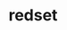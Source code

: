 ---
title: "redset"
layout: cache
categories: [package, develop]
meta: {"versions": ["0.1.0", "0.2.0", "0.3.0"], "compilers": ["gcc@=11.1.0", "gcc@=7.5.0", "oneapi@=2023.0.0"], "oss": ["ubuntu18.04", "ubuntu20.04"], "platforms": ["linux"], "targets": ["ppc64le", "x86_64", "x86_64_v3"], "stacks": ["data-vis-sdk", "e4s", "e4s-oneapi", "e4s-power", "radiuss", "root"], "num_specs": 92, "num_specs_by_stack": {"root": 92, "radiuss": 51, "e4s-power": 10, "e4s-oneapi": 3, "data-vis-sdk": 15, "e4s": 13}}
spec_details: [{"hash": "rzndhi5utt2bsw773dyygxjgbtib4euw", "compiler": "gcc@=7.5.0", "versions": ["0.2.0"], "os": "ubuntu18.04", "platform": "linux", "target": "x86_64", "variants": ["build_type=RelWithDebInfo", "~ipo", "+shared"], "stacks": ["root", "radiuss"], "size": "-", "tarball": "https://binaries.spack.io/develop/build_cache/linux-ubuntu18.04-x86_64/gcc-7.5.0/redset-0.2.0/linux-ubuntu18.04-x86_64-gcc-7.5.0-redset-0.2.0-rzndhi5utt2bsw773dyygxjgbtib4euw.spack"}, {"hash": "wqcm26soprqe7h2q5uwp5iffownlp5do", "compiler": "gcc@=7.5.0", "versions": ["0.2.0"], "os": "ubuntu18.04", "platform": "linux", "target": "x86_64", "variants": ["build_type=RelWithDebInfo", "~ipo", "+shared"], "stacks": ["root", "radiuss"], "size": "-", "tarball": "https://binaries.spack.io/develop/build_cache/linux-ubuntu18.04-x86_64/gcc-7.5.0/redset-0.2.0/linux-ubuntu18.04-x86_64-gcc-7.5.0-redset-0.2.0-wqcm26soprqe7h2q5uwp5iffownlp5do.spack"}, {"hash": "kmybztsz3tohp33crb53mcm2vg3qvvod", "compiler": "gcc@=7.5.0", "versions": ["0.2.0"], "os": "ubuntu18.04", "platform": "linux", "target": "x86_64", "variants": ["build_system=cmake", "build_type=RelWithDebInfo", "~ipo", "+shared"], "stacks": ["root", "radiuss"], "size": "-", "tarball": "https://binaries.spack.io/develop/build_cache/linux-ubuntu18.04-x86_64/gcc-7.5.0/redset-0.2.0/linux-ubuntu18.04-x86_64-gcc-7.5.0-redset-0.2.0-kmybztsz3tohp33crb53mcm2vg3qvvod.spack"}, {"hash": "owwxecuv5fkjczla3cujki4nd2iyjswi", "compiler": "gcc@=7.5.0", "versions": ["0.2.0"], "os": "ubuntu18.04", "platform": "linux", "target": "x86_64", "variants": ["build_type=RelWithDebInfo", "~ipo", "+shared"], "stacks": ["root", "radiuss"], "size": "-", "tarball": "https://binaries.spack.io/develop/build_cache/linux-ubuntu18.04-x86_64/gcc-7.5.0/redset-0.2.0/linux-ubuntu18.04-x86_64-gcc-7.5.0-redset-0.2.0-owwxecuv5fkjczla3cujki4nd2iyjswi.spack"}, {"hash": "66hm5ae6ju5mcar2sji7s4cgmm6hsjo6", "compiler": "gcc@=7.5.0", "versions": ["0.2.0"], "os": "ubuntu18.04", "platform": "linux", "target": "x86_64", "variants": ["build_type=RelWithDebInfo", "~ipo", "+shared"], "stacks": ["root", "radiuss"], "size": "-", "tarball": "https://binaries.spack.io/develop/build_cache/linux-ubuntu18.04-x86_64/gcc-7.5.0/redset-0.2.0/linux-ubuntu18.04-x86_64-gcc-7.5.0-redset-0.2.0-66hm5ae6ju5mcar2sji7s4cgmm6hsjo6.spack"}, {"hash": "hkfdombnmgcopxe7uyyjn64734i756c4", "compiler": "gcc@=7.5.0", "versions": ["0.2.0"], "os": "ubuntu18.04", "platform": "linux", "target": "x86_64", "variants": ["build_type=RelWithDebInfo", "~ipo", "+shared"], "stacks": ["root", "radiuss"], "size": "-", "tarball": "https://binaries.spack.io/develop/build_cache/linux-ubuntu18.04-x86_64/gcc-7.5.0/redset-0.2.0/linux-ubuntu18.04-x86_64-gcc-7.5.0-redset-0.2.0-hkfdombnmgcopxe7uyyjn64734i756c4.spack"}, {"hash": "6slry343jn3bqxrmarddyyhoo2xqyjfg", "compiler": "gcc@=7.5.0", "versions": ["0.2.0"], "os": "ubuntu18.04", "platform": "linux", "target": "x86_64", "variants": ["build_type=RelWithDebInfo", "~ipo", "+shared"], "stacks": ["root", "radiuss"], "size": "-", "tarball": "https://binaries.spack.io/develop/build_cache/linux-ubuntu18.04-x86_64/gcc-7.5.0/redset-0.2.0/linux-ubuntu18.04-x86_64-gcc-7.5.0-redset-0.2.0-6slry343jn3bqxrmarddyyhoo2xqyjfg.spack"}, {"hash": "ocf7hhwsobtn4d2ld4xcypbywfohad4t", "compiler": "gcc@=7.5.0", "versions": ["0.2.0"], "os": "ubuntu18.04", "platform": "linux", "target": "x86_64", "variants": ["build_type=RelWithDebInfo", "~ipo", "+shared"], "stacks": ["root", "radiuss"], "size": "-", "tarball": "https://binaries.spack.io/develop/build_cache/linux-ubuntu18.04-x86_64/gcc-7.5.0/redset-0.2.0/linux-ubuntu18.04-x86_64-gcc-7.5.0-redset-0.2.0-ocf7hhwsobtn4d2ld4xcypbywfohad4t.spack"}, {"hash": "liruk5shxdsyut7sl4ziwo6brxv7l6pc", "compiler": "gcc@=7.5.0", "versions": ["0.2.0"], "os": "ubuntu18.04", "platform": "linux", "target": "x86_64", "variants": ["build_type=RelWithDebInfo", "~ipo", "+shared"], "stacks": ["root", "radiuss"], "size": "-", "tarball": "https://binaries.spack.io/develop/build_cache/linux-ubuntu18.04-x86_64/gcc-7.5.0/redset-0.2.0/linux-ubuntu18.04-x86_64-gcc-7.5.0-redset-0.2.0-liruk5shxdsyut7sl4ziwo6brxv7l6pc.spack"}, {"hash": "et6ahjrhau53o4nffvlcykoti5k6p353", "compiler": "gcc@=7.5.0", "versions": ["0.1.0"], "os": "ubuntu18.04", "platform": "linux", "target": "x86_64", "variants": ["build_type=RelWithDebInfo", "~ipo", "+shared"], "stacks": ["root", "radiuss"], "size": "-", "tarball": "https://binaries.spack.io/develop/build_cache/linux-ubuntu18.04-x86_64/gcc-7.5.0/redset-0.1.0/linux-ubuntu18.04-x86_64-gcc-7.5.0-redset-0.1.0-et6ahjrhau53o4nffvlcykoti5k6p353.spack"}, {"hash": "bnwyh6xwbvio3bseiebycjo5emza2ejq", "compiler": "gcc@=7.5.0", "versions": ["0.2.0"], "os": "ubuntu18.04", "platform": "linux", "target": "x86_64", "variants": ["build_type=RelWithDebInfo", "~ipo", "+shared"], "stacks": ["root", "radiuss"], "size": "-", "tarball": "https://binaries.spack.io/develop/build_cache/linux-ubuntu18.04-x86_64/gcc-7.5.0/redset-0.2.0/linux-ubuntu18.04-x86_64-gcc-7.5.0-redset-0.2.0-bnwyh6xwbvio3bseiebycjo5emza2ejq.spack"}, {"hash": "xj7do3rpezz3tpwpmr3aeewq5f2aan5d", "compiler": "gcc@=7.5.0", "versions": ["0.1.0"], "os": "ubuntu18.04", "platform": "linux", "target": "x86_64", "variants": ["build_type=RelWithDebInfo", "~ipo", "+shared"], "stacks": ["root", "radiuss"], "size": "-", "tarball": "https://binaries.spack.io/develop/build_cache/linux-ubuntu18.04-x86_64/gcc-7.5.0/redset-0.1.0/linux-ubuntu18.04-x86_64-gcc-7.5.0-redset-0.1.0-xj7do3rpezz3tpwpmr3aeewq5f2aan5d.spack"}, {"hash": "rodcntx3b4n7ii3dvuwn6gcc5ycaajwo", "compiler": "gcc@=7.5.0", "versions": ["0.2.0"], "os": "ubuntu18.04", "platform": "linux", "target": "x86_64", "variants": ["build_system=cmake", "build_type=RelWithDebInfo", "~ipo", "+shared"], "stacks": ["root", "radiuss"], "size": "-", "tarball": "https://binaries.spack.io/develop/build_cache/linux-ubuntu18.04-x86_64/gcc-7.5.0/redset-0.2.0/linux-ubuntu18.04-x86_64-gcc-7.5.0-redset-0.2.0-rodcntx3b4n7ii3dvuwn6gcc5ycaajwo.spack"}, {"hash": "w3qj6dudwmk3ywjki43om3uaddcwvbml", "compiler": "gcc@=7.5.0", "versions": ["0.2.0"], "os": "ubuntu18.04", "platform": "linux", "target": "x86_64", "variants": ["build_type=RelWithDebInfo", "~ipo", "+shared"], "stacks": ["root", "radiuss"], "size": "-", "tarball": "https://binaries.spack.io/develop/build_cache/linux-ubuntu18.04-x86_64/gcc-7.5.0/redset-0.2.0/linux-ubuntu18.04-x86_64-gcc-7.5.0-redset-0.2.0-w3qj6dudwmk3ywjki43om3uaddcwvbml.spack"}, {"hash": "bjoqc3tmqgsdn33ey5hcxudqtvwcztr2", "compiler": "gcc@=7.5.0", "versions": ["0.2.0"], "os": "ubuntu18.04", "platform": "linux", "target": "x86_64", "variants": ["build_type=RelWithDebInfo", "~ipo", "+shared"], "stacks": ["root", "radiuss"], "size": "-", "tarball": "https://binaries.spack.io/develop/build_cache/linux-ubuntu18.04-x86_64/gcc-7.5.0/redset-0.2.0/linux-ubuntu18.04-x86_64-gcc-7.5.0-redset-0.2.0-bjoqc3tmqgsdn33ey5hcxudqtvwcztr2.spack"}, {"hash": "w3h5i2y7bpdjlkt6salyqsdzs43etdcr", "compiler": "gcc@=7.5.0", "versions": ["0.2.0"], "os": "ubuntu18.04", "platform": "linux", "target": "x86_64", "variants": ["build_type=RelWithDebInfo", "~ipo", "+shared"], "stacks": ["root", "radiuss"], "size": "-", "tarball": "https://binaries.spack.io/develop/build_cache/linux-ubuntu18.04-x86_64/gcc-7.5.0/redset-0.2.0/linux-ubuntu18.04-x86_64-gcc-7.5.0-redset-0.2.0-w3h5i2y7bpdjlkt6salyqsdzs43etdcr.spack"}, {"hash": "pej52gjlqd6sdrqn7onxl4t7teta34r3", "compiler": "gcc@=7.5.0", "versions": ["0.2.0"], "os": "ubuntu18.04", "platform": "linux", "target": "x86_64", "variants": ["build_type=RelWithDebInfo", "~ipo", "+shared"], "stacks": ["root", "radiuss"], "size": "-", "tarball": "https://binaries.spack.io/develop/build_cache/linux-ubuntu18.04-x86_64/gcc-7.5.0/redset-0.2.0/linux-ubuntu18.04-x86_64-gcc-7.5.0-redset-0.2.0-pej52gjlqd6sdrqn7onxl4t7teta34r3.spack"}, {"hash": "m3lcfmspr53rvfwfsxenymuugm7twlv6", "compiler": "gcc@=7.5.0", "versions": ["0.1.0"], "os": "ubuntu18.04", "platform": "linux", "target": "x86_64", "variants": ["build_type=RelWithDebInfo", "~ipo", "+shared"], "stacks": ["root", "radiuss"], "size": "-", "tarball": "https://binaries.spack.io/develop/build_cache/linux-ubuntu18.04-x86_64/gcc-7.5.0/redset-0.1.0/linux-ubuntu18.04-x86_64-gcc-7.5.0-redset-0.1.0-m3lcfmspr53rvfwfsxenymuugm7twlv6.spack"}, {"hash": "v3dpgu7ietohq57tmtmwptuaomhtovl7", "compiler": "gcc@=7.5.0", "versions": ["0.2.0"], "os": "ubuntu18.04", "platform": "linux", "target": "x86_64", "variants": ["build_type=RelWithDebInfo", "~ipo", "+shared"], "stacks": ["root", "radiuss"], "size": "-", "tarball": "https://binaries.spack.io/develop/build_cache/linux-ubuntu18.04-x86_64/gcc-7.5.0/redset-0.2.0/linux-ubuntu18.04-x86_64-gcc-7.5.0-redset-0.2.0-v3dpgu7ietohq57tmtmwptuaomhtovl7.spack"}, {"hash": "zrm3rcufsacvompqy7se7jffbyhwhldm", "compiler": "gcc@=7.5.0", "versions": ["0.2.0"], "os": "ubuntu18.04", "platform": "linux", "target": "x86_64", "variants": ["build_type=RelWithDebInfo", "~ipo", "+shared"], "stacks": ["root", "radiuss"], "size": "-", "tarball": "https://binaries.spack.io/develop/build_cache/linux-ubuntu18.04-x86_64/gcc-7.5.0/redset-0.2.0/linux-ubuntu18.04-x86_64-gcc-7.5.0-redset-0.2.0-zrm3rcufsacvompqy7se7jffbyhwhldm.spack"}, {"hash": "ykg4pp6ipj6stio24w3kzv5ox36eugl6", "compiler": "gcc@=7.5.0", "versions": ["0.1.0"], "os": "ubuntu18.04", "platform": "linux", "target": "x86_64", "variants": ["build_type=RelWithDebInfo", "~ipo", "+shared"], "stacks": ["root", "radiuss"], "size": "-", "tarball": "https://binaries.spack.io/develop/build_cache/linux-ubuntu18.04-x86_64/gcc-7.5.0/redset-0.1.0/linux-ubuntu18.04-x86_64-gcc-7.5.0-redset-0.1.0-ykg4pp6ipj6stio24w3kzv5ox36eugl6.spack"}, {"hash": "v3mewawcjyiwniwjhsi7ny6uurkq3vgj", "compiler": "gcc@=7.5.0", "versions": ["0.2.0"], "os": "ubuntu18.04", "platform": "linux", "target": "x86_64", "variants": ["build_system=cmake", "build_type=RelWithDebInfo", "~ipo", "+shared"], "stacks": ["root", "radiuss"], "size": "-", "tarball": "https://binaries.spack.io/develop/build_cache/linux-ubuntu18.04-x86_64/gcc-7.5.0/redset-0.2.0/linux-ubuntu18.04-x86_64-gcc-7.5.0-redset-0.2.0-v3mewawcjyiwniwjhsi7ny6uurkq3vgj.spack"}, {"hash": "zogrwqn6esyzil2iqyesbnuwo6nrzdxf", "compiler": "gcc@=7.5.0", "versions": ["0.2.0"], "os": "ubuntu18.04", "platform": "linux", "target": "x86_64", "variants": ["build_system=cmake", "build_type=RelWithDebInfo", "generator=make", "~ipo", "+shared"], "stacks": ["root", "radiuss"], "size": "-", "tarball": "https://binaries.spack.io/develop/build_cache/linux-ubuntu18.04-x86_64/gcc-7.5.0/redset-0.2.0/linux-ubuntu18.04-x86_64-gcc-7.5.0-redset-0.2.0-zogrwqn6esyzil2iqyesbnuwo6nrzdxf.spack"}, {"hash": "6iqqpgtyc3uwoaf6dfwhvo4jr6slqoke", "compiler": "gcc@=7.5.0", "versions": ["0.2.0"], "os": "ubuntu18.04", "platform": "linux", "target": "x86_64", "variants": ["build_type=RelWithDebInfo", "~ipo", "+shared"], "stacks": ["root", "radiuss"], "size": "-", "tarball": "https://binaries.spack.io/develop/build_cache/linux-ubuntu18.04-x86_64/gcc-7.5.0/redset-0.2.0/linux-ubuntu18.04-x86_64-gcc-7.5.0-redset-0.2.0-6iqqpgtyc3uwoaf6dfwhvo4jr6slqoke.spack"}, {"hash": "epm3lo6klx3vfvxx36nbsnrpv53la7v7", "compiler": "gcc@=7.5.0", "versions": ["0.2.0"], "os": "ubuntu18.04", "platform": "linux", "target": "x86_64", "variants": ["build_type=RelWithDebInfo", "~ipo", "+shared"], "stacks": ["root", "radiuss"], "size": "-", "tarball": "https://binaries.spack.io/develop/build_cache/linux-ubuntu18.04-x86_64/gcc-7.5.0/redset-0.2.0/linux-ubuntu18.04-x86_64-gcc-7.5.0-redset-0.2.0-epm3lo6klx3vfvxx36nbsnrpv53la7v7.spack"}, {"hash": "fbjgxk6tihwiuxr2zpmr3k5zbwkyf6ir", "compiler": "gcc@=7.5.0", "versions": ["0.2.0"], "os": "ubuntu18.04", "platform": "linux", "target": "x86_64", "variants": ["build_type=RelWithDebInfo", "~ipo", "+shared"], "stacks": ["root", "radiuss"], "size": "-", "tarball": "https://binaries.spack.io/develop/build_cache/linux-ubuntu18.04-x86_64/gcc-7.5.0/redset-0.2.0/linux-ubuntu18.04-x86_64-gcc-7.5.0-redset-0.2.0-fbjgxk6tihwiuxr2zpmr3k5zbwkyf6ir.spack"}, {"hash": "al3dbueq7ppj3icjktkqjejr2cposoe6", "compiler": "gcc@=7.5.0", "versions": ["0.1.0"], "os": "ubuntu18.04", "platform": "linux", "target": "x86_64", "variants": ["build_type=RelWithDebInfo", "~ipo", "+shared"], "stacks": ["root", "radiuss"], "size": "-", "tarball": "https://binaries.spack.io/develop/build_cache/linux-ubuntu18.04-x86_64/gcc-7.5.0/redset-0.1.0/linux-ubuntu18.04-x86_64-gcc-7.5.0-redset-0.1.0-al3dbueq7ppj3icjktkqjejr2cposoe6.spack"}, {"hash": "deajtzd4aggbwpstgdwxypzxjpcbc7gj", "compiler": "gcc@=7.5.0", "versions": ["0.2.0"], "os": "ubuntu18.04", "platform": "linux", "target": "x86_64", "variants": ["build_type=RelWithDebInfo", "~ipo", "+shared"], "stacks": ["root", "radiuss"], "size": "-", "tarball": "https://binaries.spack.io/develop/build_cache/linux-ubuntu18.04-x86_64/gcc-7.5.0/redset-0.2.0/linux-ubuntu18.04-x86_64-gcc-7.5.0-redset-0.2.0-deajtzd4aggbwpstgdwxypzxjpcbc7gj.spack"}, {"hash": "gxkae7oci4e4wozrsyf5shp4mgefqipd", "compiler": "gcc@=7.5.0", "versions": ["0.2.0"], "os": "ubuntu18.04", "platform": "linux", "target": "x86_64", "variants": ["build_type=RelWithDebInfo", "~ipo", "+shared"], "stacks": ["root", "radiuss"], "size": "-", "tarball": "https://binaries.spack.io/develop/build_cache/linux-ubuntu18.04-x86_64/gcc-7.5.0/redset-0.2.0/linux-ubuntu18.04-x86_64-gcc-7.5.0-redset-0.2.0-gxkae7oci4e4wozrsyf5shp4mgefqipd.spack"}, {"hash": "olytyaz7ysbg3gtjkftl6aijdpmuxs5r", "compiler": "gcc@=7.5.0", "versions": ["0.2.0"], "os": "ubuntu18.04", "platform": "linux", "target": "x86_64", "variants": ["build_type=RelWithDebInfo", "~ipo", "+shared"], "stacks": ["root", "radiuss"], "size": "-", "tarball": "https://binaries.spack.io/develop/build_cache/linux-ubuntu18.04-x86_64/gcc-7.5.0/redset-0.2.0/linux-ubuntu18.04-x86_64-gcc-7.5.0-redset-0.2.0-olytyaz7ysbg3gtjkftl6aijdpmuxs5r.spack"}, {"hash": "5x62izd6eocxrgwhy6ctnskc4icl2kft", "compiler": "gcc@=7.5.0", "versions": ["0.2.0"], "os": "ubuntu18.04", "platform": "linux", "target": "x86_64", "variants": ["build_type=RelWithDebInfo", "~ipo", "+shared"], "stacks": ["root", "radiuss"], "size": "-", "tarball": "https://binaries.spack.io/develop/build_cache/linux-ubuntu18.04-x86_64/gcc-7.5.0/redset-0.2.0/linux-ubuntu18.04-x86_64-gcc-7.5.0-redset-0.2.0-5x62izd6eocxrgwhy6ctnskc4icl2kft.spack"}, {"hash": "5lgve3ynan4jmqrcdmtguqetvy6ryy3z", "compiler": "gcc@=7.5.0", "versions": ["0.1.0"], "os": "ubuntu18.04", "platform": "linux", "target": "x86_64", "variants": ["build_type=RelWithDebInfo", "~ipo", "+shared"], "stacks": ["root", "radiuss"], "size": "-", "tarball": "https://binaries.spack.io/develop/build_cache/linux-ubuntu18.04-x86_64/gcc-7.5.0/redset-0.1.0/linux-ubuntu18.04-x86_64-gcc-7.5.0-redset-0.1.0-5lgve3ynan4jmqrcdmtguqetvy6ryy3z.spack"}, {"hash": "lj4t7ugjgfdkhbvijathggjpjktjelvx", "compiler": "gcc@=7.5.0", "versions": ["0.2.0"], "os": "ubuntu18.04", "platform": "linux", "target": "x86_64", "variants": ["build_type=RelWithDebInfo", "~ipo", "+shared"], "stacks": ["root", "radiuss"], "size": "-", "tarball": "https://binaries.spack.io/develop/build_cache/linux-ubuntu18.04-x86_64/gcc-7.5.0/redset-0.2.0/linux-ubuntu18.04-x86_64-gcc-7.5.0-redset-0.2.0-lj4t7ugjgfdkhbvijathggjpjktjelvx.spack"}, {"hash": "yckhinu2ffz4qxd6zpf4quox7jmrtjuy", "compiler": "gcc@=7.5.0", "versions": ["0.2.0"], "os": "ubuntu18.04", "platform": "linux", "target": "x86_64", "variants": ["build_type=RelWithDebInfo", "~ipo", "+shared"], "stacks": ["root", "radiuss"], "size": "-", "tarball": "https://binaries.spack.io/develop/build_cache/linux-ubuntu18.04-x86_64/gcc-7.5.0/redset-0.2.0/linux-ubuntu18.04-x86_64-gcc-7.5.0-redset-0.2.0-yckhinu2ffz4qxd6zpf4quox7jmrtjuy.spack"}, {"hash": "ybkgl6et7mftkmxyx5gih67lirjrfebt", "compiler": "gcc@=7.5.0", "versions": ["0.2.0"], "os": "ubuntu18.04", "platform": "linux", "target": "x86_64", "variants": ["build_type=RelWithDebInfo", "~ipo", "+shared"], "stacks": ["root", "radiuss"], "size": "-", "tarball": "https://binaries.spack.io/develop/build_cache/linux-ubuntu18.04-x86_64/gcc-7.5.0/redset-0.2.0/linux-ubuntu18.04-x86_64-gcc-7.5.0-redset-0.2.0-ybkgl6et7mftkmxyx5gih67lirjrfebt.spack"}, {"hash": "scqzwdwf6ha4n2nx73rocbkyfeszzjzu", "compiler": "gcc@=7.5.0", "versions": ["0.2.0"], "os": "ubuntu18.04", "platform": "linux", "target": "x86_64", "variants": ["build_type=RelWithDebInfo", "~ipo", "+shared"], "stacks": ["root", "radiuss"], "size": "-", "tarball": "https://binaries.spack.io/develop/build_cache/linux-ubuntu18.04-x86_64/gcc-7.5.0/redset-0.2.0/linux-ubuntu18.04-x86_64-gcc-7.5.0-redset-0.2.0-scqzwdwf6ha4n2nx73rocbkyfeszzjzu.spack"}, {"hash": "djtn3rf7nmgfqoeuxhducfzsycufdtsi", "compiler": "gcc@=7.5.0", "versions": ["0.2.0"], "os": "ubuntu18.04", "platform": "linux", "target": "x86_64", "variants": ["build_type=RelWithDebInfo", "~ipo", "+shared"], "stacks": ["root", "radiuss"], "size": "-", "tarball": "https://binaries.spack.io/develop/build_cache/linux-ubuntu18.04-x86_64/gcc-7.5.0/redset-0.2.0/linux-ubuntu18.04-x86_64-gcc-7.5.0-redset-0.2.0-djtn3rf7nmgfqoeuxhducfzsycufdtsi.spack"}, {"hash": "o5cwwplduwawqasobnjbkt7rwv6foa2j", "compiler": "gcc@=7.5.0", "versions": ["0.2.0"], "os": "ubuntu18.04", "platform": "linux", "target": "x86_64", "variants": ["build_system=cmake", "build_type=RelWithDebInfo", "~ipo", "+shared"], "stacks": ["root", "radiuss"], "size": "-", "tarball": "https://binaries.spack.io/develop/build_cache/linux-ubuntu18.04-x86_64/gcc-7.5.0/redset-0.2.0/linux-ubuntu18.04-x86_64-gcc-7.5.0-redset-0.2.0-o5cwwplduwawqasobnjbkt7rwv6foa2j.spack"}, {"hash": "wh54h4pkzszsfk3ljgj5fc6tnp65wfuv", "compiler": "gcc@=7.5.0", "versions": ["0.2.0"], "os": "ubuntu18.04", "platform": "linux", "target": "x86_64", "variants": ["build_type=RelWithDebInfo", "~ipo", "+shared"], "stacks": ["root", "radiuss"], "size": "-", "tarball": "https://binaries.spack.io/develop/build_cache/linux-ubuntu18.04-x86_64/gcc-7.5.0/redset-0.2.0/linux-ubuntu18.04-x86_64-gcc-7.5.0-redset-0.2.0-wh54h4pkzszsfk3ljgj5fc6tnp65wfuv.spack"}, {"hash": "5gmju3vghxdmo7276zqj7tnfipx43qt5", "compiler": "gcc@=7.5.0", "versions": ["0.2.0"], "os": "ubuntu18.04", "platform": "linux", "target": "x86_64", "variants": ["build_type=RelWithDebInfo", "~ipo", "+shared"], "stacks": ["root", "radiuss"], "size": "-", "tarball": "https://binaries.spack.io/develop/build_cache/linux-ubuntu18.04-x86_64/gcc-7.5.0/redset-0.2.0/linux-ubuntu18.04-x86_64-gcc-7.5.0-redset-0.2.0-5gmju3vghxdmo7276zqj7tnfipx43qt5.spack"}, {"hash": "fitbpey5ygdceo2jo7npomcjqrqb554r", "compiler": "gcc@=7.5.0", "versions": ["0.2.0"], "os": "ubuntu18.04", "platform": "linux", "target": "x86_64", "variants": ["build_type=RelWithDebInfo", "~ipo", "+shared"], "stacks": ["root", "radiuss"], "size": "-", "tarball": "https://binaries.spack.io/develop/build_cache/linux-ubuntu18.04-x86_64/gcc-7.5.0/redset-0.2.0/linux-ubuntu18.04-x86_64-gcc-7.5.0-redset-0.2.0-fitbpey5ygdceo2jo7npomcjqrqb554r.spack"}, {"hash": "s46r2ar4srmbcpy2zqsaja36nsbetlml", "compiler": "gcc@=7.5.0", "versions": ["0.2.0"], "os": "ubuntu18.04", "platform": "linux", "target": "x86_64", "variants": ["build_type=RelWithDebInfo", "~ipo", "+shared"], "stacks": ["root", "radiuss"], "size": "-", "tarball": "https://binaries.spack.io/develop/build_cache/linux-ubuntu18.04-x86_64/gcc-7.5.0/redset-0.2.0/linux-ubuntu18.04-x86_64-gcc-7.5.0-redset-0.2.0-s46r2ar4srmbcpy2zqsaja36nsbetlml.spack"}, {"hash": "l7zvbm3ud3wvrbwh3te7mf26tlcd7eui", "compiler": "gcc@=7.5.0", "versions": ["0.2.0"], "os": "ubuntu18.04", "platform": "linux", "target": "x86_64", "variants": ["build_type=RelWithDebInfo", "~ipo", "+shared"], "stacks": ["root", "radiuss"], "size": "-", "tarball": "https://binaries.spack.io/develop/build_cache/linux-ubuntu18.04-x86_64/gcc-7.5.0/redset-0.2.0/linux-ubuntu18.04-x86_64-gcc-7.5.0-redset-0.2.0-l7zvbm3ud3wvrbwh3te7mf26tlcd7eui.spack"}, {"hash": "yqw22ekc6u2f5kkeutxlfssxbgrf6hkw", "compiler": "gcc@=7.5.0", "versions": ["0.2.0"], "os": "ubuntu18.04", "platform": "linux", "target": "x86_64", "variants": ["build_system=cmake", "build_type=RelWithDebInfo", "~ipo", "+shared"], "stacks": ["root", "radiuss"], "size": "-", "tarball": "https://binaries.spack.io/develop/build_cache/linux-ubuntu18.04-x86_64/gcc-7.5.0/redset-0.2.0/linux-ubuntu18.04-x86_64-gcc-7.5.0-redset-0.2.0-yqw22ekc6u2f5kkeutxlfssxbgrf6hkw.spack"}, {"hash": "yxl4xsunrubrgyuipdvsp45gbqijiafz", "compiler": "gcc@=7.5.0", "versions": ["0.2.0"], "os": "ubuntu18.04", "platform": "linux", "target": "x86_64_v3", "variants": ["build_system=cmake", "build_type=RelWithDebInfo", "generator=make", "~ipo", "+shared"], "stacks": ["root", "radiuss"], "size": "-", "tarball": "https://binaries.spack.io/develop/build_cache/linux-ubuntu18.04-x86_64_v3/gcc-7.5.0/redset-0.2.0/linux-ubuntu18.04-x86_64_v3-gcc-7.5.0-redset-0.2.0-yxl4xsunrubrgyuipdvsp45gbqijiafz.spack"}, {"hash": "spl3irjw2ct3kp7qxz7yhldraro6ygks", "compiler": "gcc@=7.5.0", "versions": ["0.2.0"], "os": "ubuntu18.04", "platform": "linux", "target": "x86_64_v3", "variants": ["build_system=cmake", "build_type=RelWithDebInfo", "generator=make", "~ipo", "+shared"], "stacks": ["root", "radiuss"], "size": "-", "tarball": "https://binaries.spack.io/develop/build_cache/linux-ubuntu18.04-x86_64_v3/gcc-7.5.0/redset-0.2.0/linux-ubuntu18.04-x86_64_v3-gcc-7.5.0-redset-0.2.0-spl3irjw2ct3kp7qxz7yhldraro6ygks.spack"}, {"hash": "2554n2xevy4ozto4yr2vrknphki5uglu", "compiler": "gcc@=7.5.0", "versions": ["0.2.0"], "os": "ubuntu18.04", "platform": "linux", "target": "x86_64_v3", "variants": ["build_system=cmake", "build_type=RelWithDebInfo", "generator=make", "~ipo", "+shared"], "stacks": ["root", "radiuss"], "size": "-", "tarball": "https://binaries.spack.io/develop/build_cache/linux-ubuntu18.04-x86_64_v3/gcc-7.5.0/redset-0.2.0/linux-ubuntu18.04-x86_64_v3-gcc-7.5.0-redset-0.2.0-2554n2xevy4ozto4yr2vrknphki5uglu.spack"}, {"hash": "zcvekhpe472xrpx24y2e3rslfid2jkxo", "compiler": "gcc@=7.5.0", "versions": ["0.2.0"], "os": "ubuntu18.04", "platform": "linux", "target": "x86_64_v3", "variants": ["build_system=cmake", "build_type=Release", "generator=make", "~ipo", "+shared"], "stacks": ["root", "radiuss"], "size": "-", "tarball": "https://binaries.spack.io/develop/build_cache/linux-ubuntu18.04-x86_64_v3/gcc-7.5.0/redset-0.2.0/linux-ubuntu18.04-x86_64_v3-gcc-7.5.0-redset-0.2.0-zcvekhpe472xrpx24y2e3rslfid2jkxo.spack"}, {"hash": "qwfhaa6q3jt6pktqi4res5rjerym7zsx", "compiler": "gcc@=7.5.0", "versions": ["0.2.0"], "os": "ubuntu18.04", "platform": "linux", "target": "x86_64_v3", "variants": ["build_system=cmake", "build_type=RelWithDebInfo", "generator=make", "~ipo", "+shared"], "stacks": ["root", "radiuss"], "size": "-", "tarball": "https://binaries.spack.io/develop/build_cache/linux-ubuntu18.04-x86_64_v3/gcc-7.5.0/redset-0.2.0/linux-ubuntu18.04-x86_64_v3-gcc-7.5.0-redset-0.2.0-qwfhaa6q3jt6pktqi4res5rjerym7zsx.spack"}, {"hash": "ahlle65dn3g4nx67yygiqmlu7vt3few3", "compiler": "gcc@=7.5.0", "versions": ["0.2.0"], "os": "ubuntu18.04", "platform": "linux", "target": "x86_64_v3", "variants": ["build_system=cmake", "build_type=RelWithDebInfo", "generator=make", "~ipo", "+shared"], "stacks": ["root", "radiuss"], "size": "-", "tarball": "https://binaries.spack.io/develop/build_cache/linux-ubuntu18.04-x86_64_v3/gcc-7.5.0/redset-0.2.0/linux-ubuntu18.04-x86_64_v3-gcc-7.5.0-redset-0.2.0-ahlle65dn3g4nx67yygiqmlu7vt3few3.spack"}, {"hash": "pu6nimuhop47z42ferihyepds6yl5mjz", "compiler": "gcc@=7.5.0", "versions": ["0.2.0"], "os": "ubuntu18.04", "platform": "linux", "target": "x86_64_v3", "variants": ["build_system=cmake", "build_type=Release", "generator=make", "~ipo", "+shared"], "stacks": ["root", "radiuss"], "size": "-", "tarball": "https://binaries.spack.io/develop/build_cache/linux-ubuntu18.04-x86_64_v3/gcc-7.5.0/redset-0.2.0/linux-ubuntu18.04-x86_64_v3-gcc-7.5.0-redset-0.2.0-pu6nimuhop47z42ferihyepds6yl5mjz.spack"}, {"hash": "dxnru3gydkvaelzltfgksfrw4t7tjog7", "compiler": "gcc@=11.1.0", "versions": ["0.3.0"], "os": "ubuntu20.04", "platform": "linux", "target": "ppc64le", "variants": ["build_system=cmake", "build_type=Release", "generator=make", "~ipo", "+shared"], "stacks": ["root", "e4s-power"], "size": "-", "tarball": "https://binaries.spack.io/develop/build_cache/linux-ubuntu20.04-ppc64le/gcc-11.1.0/redset-0.3.0/linux-ubuntu20.04-ppc64le-gcc-11.1.0-redset-0.3.0-dxnru3gydkvaelzltfgksfrw4t7tjog7.spack"}, {"hash": "5c7rqzqxtp56kfbqop7udcfxg5w4rljr", "compiler": "gcc@=11.1.0", "versions": ["0.3.0"], "os": "ubuntu20.04", "platform": "linux", "target": "ppc64le", "variants": ["build_system=cmake", "build_type=Release", "generator=make", "~ipo", "+shared"], "stacks": ["root", "e4s-power"], "size": "-", "tarball": "https://binaries.spack.io/develop/build_cache/linux-ubuntu20.04-ppc64le/gcc-11.1.0/redset-0.3.0/linux-ubuntu20.04-ppc64le-gcc-11.1.0-redset-0.3.0-5c7rqzqxtp56kfbqop7udcfxg5w4rljr.spack"}, {"hash": "x6rjxrn7d4obg7qoe4p225pxqgoqvi5t", "compiler": "gcc@=11.1.0", "versions": ["0.3.0"], "os": "ubuntu20.04", "platform": "linux", "target": "ppc64le", "variants": ["build_system=cmake", "build_type=RelWithDebInfo", "generator=make", "~ipo", "+shared"], "stacks": ["root", "e4s-power"], "size": "-", "tarball": "https://binaries.spack.io/develop/build_cache/linux-ubuntu20.04-ppc64le/gcc-11.1.0/redset-0.3.0/linux-ubuntu20.04-ppc64le-gcc-11.1.0-redset-0.3.0-x6rjxrn7d4obg7qoe4p225pxqgoqvi5t.spack"}, {"hash": "nky3jgstwaov6ov6mvuqkbco6ym7ddei", "compiler": "gcc@=11.1.0", "versions": ["0.3.0"], "os": "ubuntu20.04", "platform": "linux", "target": "ppc64le", "variants": ["build_system=cmake", "build_type=RelWithDebInfo", "generator=make", "~ipo", "+shared"], "stacks": ["root", "e4s-power"], "size": "-", "tarball": "https://binaries.spack.io/develop/build_cache/linux-ubuntu20.04-ppc64le/gcc-11.1.0/redset-0.3.0/linux-ubuntu20.04-ppc64le-gcc-11.1.0-redset-0.3.0-nky3jgstwaov6ov6mvuqkbco6ym7ddei.spack"}, {"hash": "abgsjg6pvrzobgtrak7jgje22q74qfqs", "compiler": "gcc@=11.1.0", "versions": ["0.2.0"], "os": "ubuntu20.04", "platform": "linux", "target": "ppc64le", "variants": ["build_system=cmake", "build_type=Release", "generator=make", "~ipo", "+shared"], "stacks": ["root", "e4s-power"], "size": "-", "tarball": "https://binaries.spack.io/develop/build_cache/linux-ubuntu20.04-ppc64le/gcc-11.1.0/redset-0.2.0/linux-ubuntu20.04-ppc64le-gcc-11.1.0-redset-0.2.0-abgsjg6pvrzobgtrak7jgje22q74qfqs.spack"}, {"hash": "qmevy7zommncgq25ongl36p7hxduv5bf", "compiler": "gcc@=11.1.0", "versions": ["0.2.0"], "os": "ubuntu20.04", "platform": "linux", "target": "ppc64le", "variants": ["build_system=cmake", "build_type=Release", "generator=make", "~ipo", "+shared"], "stacks": ["root", "e4s-power"], "size": "-", "tarball": "https://binaries.spack.io/develop/build_cache/linux-ubuntu20.04-ppc64le/gcc-11.1.0/redset-0.2.0/linux-ubuntu20.04-ppc64le-gcc-11.1.0-redset-0.2.0-qmevy7zommncgq25ongl36p7hxduv5bf.spack"}, {"hash": "myfyqpm3fa7uxk2jbbppeejfy6csdpdq", "compiler": "gcc@=11.1.0", "versions": ["0.2.0"], "os": "ubuntu20.04", "platform": "linux", "target": "ppc64le", "variants": ["build_system=cmake", "build_type=RelWithDebInfo", "generator=make", "~ipo", "+shared"], "stacks": ["root", "e4s-power"], "size": "-", "tarball": "https://binaries.spack.io/develop/build_cache/linux-ubuntu20.04-ppc64le/gcc-11.1.0/redset-0.2.0/linux-ubuntu20.04-ppc64le-gcc-11.1.0-redset-0.2.0-myfyqpm3fa7uxk2jbbppeejfy6csdpdq.spack"}, {"hash": "4sx3lxak62ewhwfcdxkek2ctcx6erl2n", "compiler": "gcc@=11.1.0", "versions": ["0.3.0"], "os": "ubuntu20.04", "platform": "linux", "target": "ppc64le", "variants": ["build_system=cmake", "build_type=Release", "generator=make", "~ipo", "+shared"], "stacks": ["root", "e4s-power"], "size": "-", "tarball": "https://binaries.spack.io/develop/build_cache/linux-ubuntu20.04-ppc64le/gcc-11.1.0/redset-0.3.0/linux-ubuntu20.04-ppc64le-gcc-11.1.0-redset-0.3.0-4sx3lxak62ewhwfcdxkek2ctcx6erl2n.spack"}, {"hash": "vnj22w2jzdcnj2fkzbl67rirhqhq3yoy", "compiler": "gcc@=11.1.0", "versions": ["0.2.0"], "os": "ubuntu20.04", "platform": "linux", "target": "ppc64le", "variants": ["build_system=cmake", "build_type=RelWithDebInfo", "generator=make", "~ipo", "+shared"], "stacks": ["root", "e4s-power"], "size": "-", "tarball": "https://binaries.spack.io/develop/build_cache/linux-ubuntu20.04-ppc64le/gcc-11.1.0/redset-0.2.0/linux-ubuntu20.04-ppc64le-gcc-11.1.0-redset-0.2.0-vnj22w2jzdcnj2fkzbl67rirhqhq3yoy.spack"}, {"hash": "oopgbvovvzyfnwzlr73d7dexomk53fbp", "compiler": "gcc@=11.1.0", "versions": ["0.2.0"], "os": "ubuntu20.04", "platform": "linux", "target": "ppc64le", "variants": ["build_system=cmake", "build_type=Release", "generator=make", "~ipo", "+shared"], "stacks": ["root", "e4s-power"], "size": "-", "tarball": "https://binaries.spack.io/develop/build_cache/linux-ubuntu20.04-ppc64le/gcc-11.1.0/redset-0.2.0/linux-ubuntu20.04-ppc64le-gcc-11.1.0-redset-0.2.0-oopgbvovvzyfnwzlr73d7dexomk53fbp.spack"}, {"hash": "mpp7lvjkucmjwg6ets3uw7x5524p25ut", "compiler": "oneapi@=2023.0.0", "versions": ["0.3.0"], "os": "ubuntu20.04", "platform": "linux", "target": "x86_64", "variants": ["build_system=cmake", "build_type=RelWithDebInfo", "generator=make", "~ipo", "+shared"], "stacks": ["e4s-oneapi", "root"], "size": "-", "tarball": "https://binaries.spack.io/develop/build_cache/linux-ubuntu20.04-x86_64/oneapi-2023.0.0/redset-0.3.0/linux-ubuntu20.04-x86_64-oneapi-2023.0.0-redset-0.3.0-mpp7lvjkucmjwg6ets3uw7x5524p25ut.spack"}, {"hash": "76pts4xmzlq2bd2gm4t5njmwahjht2ip", "compiler": "oneapi@=2023.0.0", "versions": ["0.3.0"], "os": "ubuntu20.04", "platform": "linux", "target": "x86_64", "variants": ["build_system=cmake", "build_type=RelWithDebInfo", "generator=make", "~ipo", "+shared"], "stacks": ["e4s-oneapi", "root"], "size": "-", "tarball": "https://binaries.spack.io/develop/build_cache/linux-ubuntu20.04-x86_64/oneapi-2023.0.0/redset-0.3.0/linux-ubuntu20.04-x86_64-oneapi-2023.0.0-redset-0.3.0-76pts4xmzlq2bd2gm4t5njmwahjht2ip.spack"}, {"hash": "minvflsbtxdumuqiu2zry3oagpiqd23a", "compiler": "oneapi@=2023.0.0", "versions": ["0.3.0"], "os": "ubuntu20.04", "platform": "linux", "target": "x86_64", "variants": ["build_system=cmake", "build_type=Release", "generator=make", "~ipo", "+shared"], "stacks": ["e4s-oneapi", "root"], "size": "-", "tarball": "https://binaries.spack.io/develop/build_cache/linux-ubuntu20.04-x86_64/oneapi-2023.0.0/redset-0.3.0/linux-ubuntu20.04-x86_64-oneapi-2023.0.0-redset-0.3.0-minvflsbtxdumuqiu2zry3oagpiqd23a.spack"}, {"hash": "tprfwpojc7z2kqh25x2haume2umlfihl", "compiler": "gcc@=11.1.0", "versions": ["0.3.0"], "os": "ubuntu20.04", "platform": "linux", "target": "x86_64_v3", "variants": ["build_system=cmake", "build_type=Release", "generator=make", "~ipo", "+shared"], "stacks": ["root", "data-vis-sdk"], "size": "-", "tarball": "https://binaries.spack.io/develop/build_cache/linux-ubuntu20.04-x86_64_v3/gcc-11.1.0/redset-0.3.0/linux-ubuntu20.04-x86_64_v3-gcc-11.1.0-redset-0.3.0-tprfwpojc7z2kqh25x2haume2umlfihl.spack"}, {"hash": "qquq5rsqulp6jprofyyco47a657m3qyh", "compiler": "gcc@=11.1.0", "versions": ["0.3.0"], "os": "ubuntu20.04", "platform": "linux", "target": "x86_64_v3", "variants": ["build_system=cmake", "build_type=Release", "generator=make", "~ipo", "+shared"], "stacks": ["root", "data-vis-sdk"], "size": "-", "tarball": "https://binaries.spack.io/develop/build_cache/linux-ubuntu20.04-x86_64_v3/gcc-11.1.0/redset-0.3.0/linux-ubuntu20.04-x86_64_v3-gcc-11.1.0-redset-0.3.0-qquq5rsqulp6jprofyyco47a657m3qyh.spack"}, {"hash": "klvr3k4jc5cjstpjkh6zefubqaab6i5w", "compiler": "gcc@=11.1.0", "versions": ["0.3.0"], "os": "ubuntu20.04", "platform": "linux", "target": "x86_64_v3", "variants": ["build_system=cmake", "build_type=RelWithDebInfo", "generator=make", "~ipo", "+shared"], "stacks": ["root", "data-vis-sdk"], "size": "-", "tarball": "https://binaries.spack.io/develop/build_cache/linux-ubuntu20.04-x86_64_v3/gcc-11.1.0/redset-0.3.0/linux-ubuntu20.04-x86_64_v3-gcc-11.1.0-redset-0.3.0-klvr3k4jc5cjstpjkh6zefubqaab6i5w.spack"}, {"hash": "wfv7yjiw4jjrnfetbr7uywvvvkm3e4gl", "compiler": "gcc@=11.1.0", "versions": ["0.3.0"], "os": "ubuntu20.04", "platform": "linux", "target": "x86_64_v3", "variants": ["build_system=cmake", "build_type=Release", "generator=make", "~ipo", "+shared"], "stacks": ["root", "data-vis-sdk"], "size": "-", "tarball": "https://binaries.spack.io/develop/build_cache/linux-ubuntu20.04-x86_64_v3/gcc-11.1.0/redset-0.3.0/linux-ubuntu20.04-x86_64_v3-gcc-11.1.0-redset-0.3.0-wfv7yjiw4jjrnfetbr7uywvvvkm3e4gl.spack"}, {"hash": "4bpbz7ujzlqpoztfdeslqfn47qbol35u", "compiler": "gcc@=11.1.0", "versions": ["0.3.0"], "os": "ubuntu20.04", "platform": "linux", "target": "x86_64_v3", "variants": ["build_system=cmake", "build_type=Release", "generator=make", "~ipo", "+shared"], "stacks": ["root", "e4s"], "size": "-", "tarball": "https://binaries.spack.io/develop/build_cache/linux-ubuntu20.04-x86_64_v3/gcc-11.1.0/redset-0.3.0/linux-ubuntu20.04-x86_64_v3-gcc-11.1.0-redset-0.3.0-4bpbz7ujzlqpoztfdeslqfn47qbol35u.spack"}, {"hash": "zyfouscbcucmgctl5rryzramqalm2isq", "compiler": "gcc@=11.1.0", "versions": ["0.3.0"], "os": "ubuntu20.04", "platform": "linux", "target": "x86_64_v3", "variants": ["build_system=cmake", "build_type=RelWithDebInfo", "generator=make", "~ipo", "+shared"], "stacks": ["root", "data-vis-sdk"], "size": "-", "tarball": "https://binaries.spack.io/develop/build_cache/linux-ubuntu20.04-x86_64_v3/gcc-11.1.0/redset-0.3.0/linux-ubuntu20.04-x86_64_v3-gcc-11.1.0-redset-0.3.0-zyfouscbcucmgctl5rryzramqalm2isq.spack"}, {"hash": "oowwncdlzu7scl2o6edve3qgymn3zqaw", "compiler": "gcc@=11.1.0", "versions": ["0.3.0"], "os": "ubuntu20.04", "platform": "linux", "target": "x86_64_v3", "variants": ["build_system=cmake", "build_type=Release", "generator=make", "~ipo", "+shared"], "stacks": ["root", "data-vis-sdk"], "size": "-", "tarball": "https://binaries.spack.io/develop/build_cache/linux-ubuntu20.04-x86_64_v3/gcc-11.1.0/redset-0.3.0/linux-ubuntu20.04-x86_64_v3-gcc-11.1.0-redset-0.3.0-oowwncdlzu7scl2o6edve3qgymn3zqaw.spack"}, {"hash": "5wi6g6khc2bjx7v5cxgmfvup3aopbqmk", "compiler": "gcc@=11.1.0", "versions": ["0.3.0"], "os": "ubuntu20.04", "platform": "linux", "target": "x86_64_v3", "variants": ["build_system=cmake", "build_type=RelWithDebInfo", "generator=make", "~ipo", "+shared"], "stacks": ["root", "data-vis-sdk"], "size": "-", "tarball": "https://binaries.spack.io/develop/build_cache/linux-ubuntu20.04-x86_64_v3/gcc-11.1.0/redset-0.3.0/linux-ubuntu20.04-x86_64_v3-gcc-11.1.0-redset-0.3.0-5wi6g6khc2bjx7v5cxgmfvup3aopbqmk.spack"}, {"hash": "avgrkg4dehmlt65jar6km7njsluzsx5m", "compiler": "gcc@=11.1.0", "versions": ["0.3.0"], "os": "ubuntu20.04", "platform": "linux", "target": "x86_64_v3", "variants": ["build_system=cmake", "build_type=RelWithDebInfo", "generator=make", "~ipo", "+shared"], "stacks": ["root", "e4s"], "size": "-", "tarball": "https://binaries.spack.io/develop/build_cache/linux-ubuntu20.04-x86_64_v3/gcc-11.1.0/redset-0.3.0/linux-ubuntu20.04-x86_64_v3-gcc-11.1.0-redset-0.3.0-avgrkg4dehmlt65jar6km7njsluzsx5m.spack"}, {"hash": "ax32fav3lbouben7lplqnimwcl3zexni", "compiler": "gcc@=11.1.0", "versions": ["0.3.0"], "os": "ubuntu20.04", "platform": "linux", "target": "x86_64_v3", "variants": ["build_system=cmake", "build_type=Release", "generator=make", "~ipo", "+shared"], "stacks": ["root", "data-vis-sdk"], "size": "-", "tarball": "https://binaries.spack.io/develop/build_cache/linux-ubuntu20.04-x86_64_v3/gcc-11.1.0/redset-0.3.0/linux-ubuntu20.04-x86_64_v3-gcc-11.1.0-redset-0.3.0-ax32fav3lbouben7lplqnimwcl3zexni.spack"}, {"hash": "laanphpm7fto77ch5gzyub3so6x3bzo5", "compiler": "gcc@=11.1.0", "versions": ["0.3.0"], "os": "ubuntu20.04", "platform": "linux", "target": "x86_64_v3", "variants": ["build_system=cmake", "build_type=RelWithDebInfo", "generator=make", "~ipo", "+shared"], "stacks": ["root", "data-vis-sdk"], "size": "-", "tarball": "https://binaries.spack.io/develop/build_cache/linux-ubuntu20.04-x86_64_v3/gcc-11.1.0/redset-0.3.0/linux-ubuntu20.04-x86_64_v3-gcc-11.1.0-redset-0.3.0-laanphpm7fto77ch5gzyub3so6x3bzo5.spack"}, {"hash": "pfrvjdxvuzwdwskgag5pab6kzxxra4kf", "compiler": "gcc@=11.1.0", "versions": ["0.3.0"], "os": "ubuntu20.04", "platform": "linux", "target": "x86_64_v3", "variants": ["build_system=cmake", "build_type=RelWithDebInfo", "generator=make", "~ipo", "+shared"], "stacks": ["root", "data-vis-sdk"], "size": "-", "tarball": "https://binaries.spack.io/develop/build_cache/linux-ubuntu20.04-x86_64_v3/gcc-11.1.0/redset-0.3.0/linux-ubuntu20.04-x86_64_v3-gcc-11.1.0-redset-0.3.0-pfrvjdxvuzwdwskgag5pab6kzxxra4kf.spack"}, {"hash": "moarlrfc5555vxgxrkpmxcw7f6evibzr", "compiler": "gcc@=11.1.0", "versions": ["0.3.0"], "os": "ubuntu20.04", "platform": "linux", "target": "x86_64_v3", "variants": ["build_system=cmake", "build_type=Release", "generator=make", "~ipo", "+shared"], "stacks": ["root", "data-vis-sdk"], "size": "-", "tarball": "https://binaries.spack.io/develop/build_cache/linux-ubuntu20.04-x86_64_v3/gcc-11.1.0/redset-0.3.0/linux-ubuntu20.04-x86_64_v3-gcc-11.1.0-redset-0.3.0-moarlrfc5555vxgxrkpmxcw7f6evibzr.spack"}, {"hash": "fhfotmnxyhl5hqvkfmflbtusy77bxo5u", "compiler": "gcc@=11.1.0", "versions": ["0.3.0"], "os": "ubuntu20.04", "platform": "linux", "target": "x86_64_v3", "variants": ["build_system=cmake", "build_type=Release", "generator=make", "~ipo", "+shared"], "stacks": ["root", "data-vis-sdk"], "size": "-", "tarball": "https://binaries.spack.io/develop/build_cache/linux-ubuntu20.04-x86_64_v3/gcc-11.1.0/redset-0.3.0/linux-ubuntu20.04-x86_64_v3-gcc-11.1.0-redset-0.3.0-fhfotmnxyhl5hqvkfmflbtusy77bxo5u.spack"}, {"hash": "gso3wcqvhz5mthomgodmqot7dyywaxiu", "compiler": "gcc@=11.1.0", "versions": ["0.3.0"], "os": "ubuntu20.04", "platform": "linux", "target": "x86_64_v3", "variants": ["build_system=cmake", "build_type=Release", "generator=make", "~ipo", "+shared"], "stacks": ["root", "e4s"], "size": "-", "tarball": "https://binaries.spack.io/develop/build_cache/linux-ubuntu20.04-x86_64_v3/gcc-11.1.0/redset-0.3.0/linux-ubuntu20.04-x86_64_v3-gcc-11.1.0-redset-0.3.0-gso3wcqvhz5mthomgodmqot7dyywaxiu.spack"}, {"hash": "cahupm5uyhtfj7guc3lhybumhzmfuy2c", "compiler": "gcc@=11.1.0", "versions": ["0.3.0"], "os": "ubuntu20.04", "platform": "linux", "target": "x86_64_v3", "variants": ["build_system=cmake", "build_type=RelWithDebInfo", "generator=make", "~ipo", "+shared"], "stacks": ["root", "data-vis-sdk"], "size": "-", "tarball": "https://binaries.spack.io/develop/build_cache/linux-ubuntu20.04-x86_64_v3/gcc-11.1.0/redset-0.3.0/linux-ubuntu20.04-x86_64_v3-gcc-11.1.0-redset-0.3.0-cahupm5uyhtfj7guc3lhybumhzmfuy2c.spack"}, {"hash": "eqwlc3dnd2h254qlfzqgr7plyrvdxbfa", "compiler": "gcc@=11.1.0", "versions": ["0.3.0"], "os": "ubuntu20.04", "platform": "linux", "target": "x86_64_v3", "variants": ["build_system=cmake", "build_type=RelWithDebInfo", "generator=make", "~ipo", "+shared"], "stacks": ["root", "data-vis-sdk"], "size": "-", "tarball": "https://binaries.spack.io/develop/build_cache/linux-ubuntu20.04-x86_64_v3/gcc-11.1.0/redset-0.3.0/linux-ubuntu20.04-x86_64_v3-gcc-11.1.0-redset-0.3.0-eqwlc3dnd2h254qlfzqgr7plyrvdxbfa.spack"}, {"hash": "tt2ni3xwoh5ad4ksihviaxolly2yvs5y", "compiler": "gcc@=11.1.0", "versions": ["0.3.0"], "os": "ubuntu20.04", "platform": "linux", "target": "x86_64_v3", "variants": ["build_system=cmake", "build_type=RelWithDebInfo", "generator=make", "~ipo", "+shared"], "stacks": ["root", "data-vis-sdk"], "size": "-", "tarball": "https://binaries.spack.io/develop/build_cache/linux-ubuntu20.04-x86_64_v3/gcc-11.1.0/redset-0.3.0/linux-ubuntu20.04-x86_64_v3-gcc-11.1.0-redset-0.3.0-tt2ni3xwoh5ad4ksihviaxolly2yvs5y.spack"}, {"hash": "tt2ac4ai7nea3oabclbli67q3hfsysvc", "compiler": "gcc@=11.1.0", "versions": ["0.3.0"], "os": "ubuntu20.04", "platform": "linux", "target": "x86_64_v3", "variants": ["build_system=cmake", "build_type=Release", "generator=make", "~ipo", "+shared"], "stacks": ["root", "e4s"], "size": "-", "tarball": "https://binaries.spack.io/develop/build_cache/linux-ubuntu20.04-x86_64_v3/gcc-11.1.0/redset-0.3.0/linux-ubuntu20.04-x86_64_v3-gcc-11.1.0-redset-0.3.0-tt2ac4ai7nea3oabclbli67q3hfsysvc.spack"}, {"hash": "pqugdfqumcxc54fz7y76n56c36z4nq2i", "compiler": "gcc@=11.1.0", "versions": ["0.3.0"], "os": "ubuntu20.04", "platform": "linux", "target": "x86_64_v3", "variants": ["build_system=cmake", "build_type=RelWithDebInfo", "generator=make", "~ipo", "+shared"], "stacks": ["root", "e4s"], "size": "-", "tarball": "https://binaries.spack.io/develop/build_cache/linux-ubuntu20.04-x86_64_v3/gcc-11.1.0/redset-0.3.0/linux-ubuntu20.04-x86_64_v3-gcc-11.1.0-redset-0.3.0-pqugdfqumcxc54fz7y76n56c36z4nq2i.spack"}, {"hash": "k4ibee23p4nptwtrefh4ve4cz2i73w4q", "compiler": "gcc@=11.1.0", "versions": ["0.3.0"], "os": "ubuntu20.04", "platform": "linux", "target": "x86_64_v3", "variants": ["build_system=cmake", "build_type=Release", "generator=make", "~ipo", "+shared"], "stacks": ["root", "e4s"], "size": "-", "tarball": "https://binaries.spack.io/develop/build_cache/linux-ubuntu20.04-x86_64_v3/gcc-11.1.0/redset-0.3.0/linux-ubuntu20.04-x86_64_v3-gcc-11.1.0-redset-0.3.0-k4ibee23p4nptwtrefh4ve4cz2i73w4q.spack"}, {"hash": "2ndwuqql6kos37injzccq5itfxs3hzeb", "compiler": "gcc@=11.1.0", "versions": ["0.3.0"], "os": "ubuntu20.04", "platform": "linux", "target": "x86_64_v3", "variants": ["build_system=cmake", "build_type=Release", "generator=make", "~ipo", "+shared"], "stacks": ["root", "e4s"], "size": "-", "tarball": "https://binaries.spack.io/develop/build_cache/linux-ubuntu20.04-x86_64_v3/gcc-11.1.0/redset-0.3.0/linux-ubuntu20.04-x86_64_v3-gcc-11.1.0-redset-0.3.0-2ndwuqql6kos37injzccq5itfxs3hzeb.spack"}, {"hash": "cfydoofbtnbmegwp77o5cqt4cmuzjxp2", "compiler": "gcc@=11.1.0", "versions": ["0.2.0"], "os": "ubuntu20.04", "platform": "linux", "target": "x86_64_v3", "variants": ["build_system=cmake", "build_type=Release", "generator=make", "~ipo", "+shared"], "stacks": ["root", "e4s"], "size": "-", "tarball": "https://binaries.spack.io/develop/build_cache/linux-ubuntu20.04-x86_64_v3/gcc-11.1.0/redset-0.2.0/linux-ubuntu20.04-x86_64_v3-gcc-11.1.0-redset-0.2.0-cfydoofbtnbmegwp77o5cqt4cmuzjxp2.spack"}, {"hash": "fnqmnkb2foby6v6xggccznz6f2iasazb", "compiler": "gcc@=11.1.0", "versions": ["0.2.0"], "os": "ubuntu20.04", "platform": "linux", "target": "x86_64_v3", "variants": ["build_system=cmake", "build_type=Release", "generator=make", "~ipo", "+shared"], "stacks": ["root", "e4s"], "size": "-", "tarball": "https://binaries.spack.io/develop/build_cache/linux-ubuntu20.04-x86_64_v3/gcc-11.1.0/redset-0.2.0/linux-ubuntu20.04-x86_64_v3-gcc-11.1.0-redset-0.2.0-fnqmnkb2foby6v6xggccznz6f2iasazb.spack"}, {"hash": "hxkh77lhqibydsgkz23oy32pxp7gbw6f", "compiler": "gcc@=11.1.0", "versions": ["0.2.0"], "os": "ubuntu20.04", "platform": "linux", "target": "x86_64_v3", "variants": ["build_system=cmake", "build_type=RelWithDebInfo", "generator=make", "~ipo", "+shared"], "stacks": ["root", "e4s"], "size": "-", "tarball": "https://binaries.spack.io/develop/build_cache/linux-ubuntu20.04-x86_64_v3/gcc-11.1.0/redset-0.2.0/linux-ubuntu20.04-x86_64_v3-gcc-11.1.0-redset-0.2.0-hxkh77lhqibydsgkz23oy32pxp7gbw6f.spack"}, {"hash": "j7awkjiuxieg4nurgbj2cxsmvjsl6c2g", "compiler": "gcc@=11.1.0", "versions": ["0.3.0"], "os": "ubuntu20.04", "platform": "linux", "target": "x86_64_v3", "variants": ["build_system=cmake", "build_type=RelWithDebInfo", "generator=make", "~ipo", "+shared"], "stacks": ["root", "e4s"], "size": "-", "tarball": "https://binaries.spack.io/develop/build_cache/linux-ubuntu20.04-x86_64_v3/gcc-11.1.0/redset-0.3.0/linux-ubuntu20.04-x86_64_v3-gcc-11.1.0-redset-0.3.0-j7awkjiuxieg4nurgbj2cxsmvjsl6c2g.spack"}, {"hash": "juilrst47kkqxxjexilxkyidctdnbpxq", "compiler": "gcc@=11.1.0", "versions": ["0.2.0"], "os": "ubuntu20.04", "platform": "linux", "target": "x86_64_v3", "variants": ["build_system=cmake", "build_type=RelWithDebInfo", "generator=make", "~ipo", "+shared"], "stacks": ["root", "e4s"], "size": "-", "tarball": "https://binaries.spack.io/develop/build_cache/linux-ubuntu20.04-x86_64_v3/gcc-11.1.0/redset-0.2.0/linux-ubuntu20.04-x86_64_v3-gcc-11.1.0-redset-0.2.0-juilrst47kkqxxjexilxkyidctdnbpxq.spack"}, {"hash": "vzk2c7a3axptby6du4d474obiycqrqbo", "compiler": "gcc@=11.1.0", "versions": ["0.3.0"], "os": "ubuntu20.04", "platform": "linux", "target": "x86_64_v3", "variants": ["build_system=cmake", "build_type=RelWithDebInfo", "generator=make", "~ipo", "+shared"], "stacks": ["root", "e4s"], "size": "-", "tarball": "https://binaries.spack.io/develop/build_cache/linux-ubuntu20.04-x86_64_v3/gcc-11.1.0/redset-0.3.0/linux-ubuntu20.04-x86_64_v3-gcc-11.1.0-redset-0.3.0-vzk2c7a3axptby6du4d474obiycqrqbo.spack"}]
---